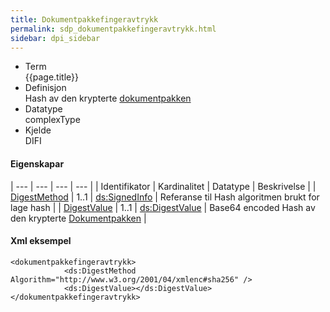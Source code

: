 ```yaml
---
title: Dokumentpakkefingeravtrykk   
permalink: sdp_dokumentpakkefingeravtrykk.html
sidebar: dpi_sidebar
---
```


  - Term  
    {{page.title}}
  - Definisjon  
    Hash av den krypterte
    [dokumentpakken](https://difi.github.io/felleslosninger/dokumentpakke_index.html)
  - Datatype  
    complexType
  - Kjelde  
    DIFI

#### Eigenskapar

| --- | --- | --- | --- |
| Identifikator | Kardinalitet | Datatype | Beskrivelse |
| [DigestMethod](http://www.w3.org/TR/xmldsig-core1/#sec-DigestMethod) | 1..1         | [ds:SignedInfo](http://www.w3.org/TR/xmldsig-core1/#sec-DigestMethod) | Referanse til Hash algoritmen brukt for lage hash                                       |
| [DigestValue](http://www.w3.org/TR/xmldsig-core1/#sec-DigestValue)   | 1..1         | [ds:DigestValue](http://www.w3.org/TR/xmldsig-core1/#sec-DigestValue) | Base64 encoded Hash av den krypterte [Dokumentpakken](https://difi.github.io/felleslosninger/dokumentpakke_index.html) |

#### Xml eksempel

``` 
<dokumentpakkefingeravtrykk>
            <ds:DigestMethod Algorithm="http://www.w3.org/2001/04/xmlenc#sha256" />
            <ds:DigestValue></ds:DigestValue>
</dokumentpakkefingeravtrykk>

```
